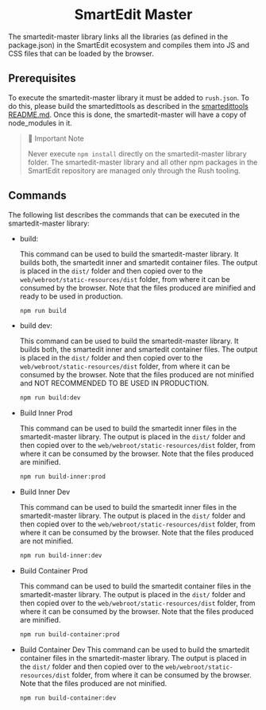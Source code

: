 <h1 align="center">SmartEdit Master</h1>
The smartedit-master library links all the libraries (as defined in the package.json) in the SmartEdit ecosystem and compiles them into JS and CSS files that can be loaded by the browser. 
	
## Prerequisites

To execute the smartedit-master library it must be added to `rush.json`. To do this, please build the smartedittools as described in the [smartedittools README.md](../../#commands). Once this is done, the smartedit-master will have a copy of node_modules in it.

> 🚧 Important Note
>
> Never execute `npm install` directly on the smartedit-master library folder. The smartedit-master library and all other npm packages in the SmartEdit repository are managed only through the Rush tooling.

## Commands

The following list describes the commands that can be executed in the smartedit-master library:

-   build:

    This command can be used to build the smartedit-master library. It builds both, the smartedit inner and smartedit container files. The output is placed in the `dist/` folder and then copied over to the `web/webroot/static-resources/dist` folder, from where it can be consumed by the browser. Note that the files produced are minified and ready to be used in production.

    ```bash
    npm run build
    ```

-   build dev:

    This command can be used to build the smartedit-master library. It builds both, the smartedit inner and smartedit container files. The output is placed in the `dist/` folder and then copied over to the `web/webroot/static-resources/dist` folder, from where it can be consumed by the browser. Note that the files produced are not minified and NOT RECOMMENDED TO BE USED IN PRODUCTION.

    ```bash
    npm run build:dev
    ```

-   Build Inner Prod

    This command can be used to build the smartedit inner files in the smartedit-master library. The output is placed in the `dist/` folder and then copied over to the `web/webroot/static-resources/dist` folder, from where it can be consumed by the browser. Note that the files produced are minified.

    ```bash
    npm run build-inner:prod
    ```

-   Build Inner Dev

    This command can be used to build the smartedit inner files in the smartedit-master library. The output is placed in the `dist/` folder and then copied over to the `web/webroot/static-resources/dist` folder, from where it can be consumed by the browser. Note that the files produced are not minified.

    ```bash
    npm run build-inner:dev
    ```

-   Build Container Prod

    This command can be used to build the smartedit container files in the smartedit-master library. The output is placed in the `dist/` folder and then copied over to the `web/webroot/static-resources/dist` folder, from where it can be consumed by the browser. Note that the files produced are minified.

    ```bash
    npm run build-container:prod
    ```

-   Build Container Dev
    This command can be used to build the smartedit container files in the smartedit-master library. The output is placed in the `dist/` folder and then copied over to the `web/webroot/static-resources/dist` folder, from where it can be consumed by the browser. Note that the files produced are not minified.
    ```bash
    npm run build-container:dev
    ```
